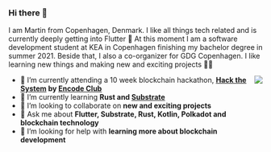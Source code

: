 ### Hi there 👋

I am Martin from Copenhagen, Denmark. I like all things tech related and is currently deeply getting into Flutter 💙 
At this moment I am a software development student at KEA in Copenhagen finishing my bachelor degree in summer 2021. Beside that, I also a co-organizer for GDG Copenhagen. I like learning new things and making new and exciting projects 👨‍💻

<a href="https://github.com/anuraghazra/github-readme-stats">
  <img align="right" src="https://github-readme-stats.vercel.app/api?username=martinloesethjensen&show_icons=true&theme=dark&count_private=true" />
</a>

- 🔭 I’m currently attending a 10 week blockchain hackathon, **[Hack the System](https://www.encode.club/hack-the-system) by [Encode Club](https://www.encode.club/)** 
- 🌱 I’m currently learning **Rust and [Substrate](https://substrate.dev/)**
- 👯 I’m looking to collaborate on **new and exciting projects**
- 💬 Ask me about **Flutter, Substrate, Rust, Kotlin, Polkadot and blockchain technology** 
- 🤔 I’m looking for help with **learning more about blockchain development**

<!--
<a href="https://github.com/anuraghazra/github-readme-stats">
  <img align="left" src="https://github-readme-stats.vercel.app/api/pin/?username=martinloesethjensen&repo=flt_snake_game&show_icons=true&theme=dark" />
</a>
<a href="https://github.com/anuraghazra/convoychat">
  <img align="left" src="https://github-readme-stats.vercel.app/api/pin/?username=martinloesethjensen&repo=bitrise_migrator&show_icons=true&theme=dark" />
</a>
-->

<!--
- 📫 How to reach me: ...
- 😄 Pronouns: ...
- ⚡ Fun fact: ...
-->
